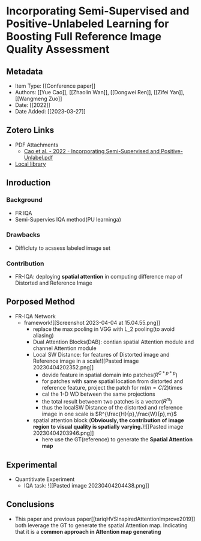 # Incorporating Semi-Supervised and Positive-Unlabeled Learning for Boosting Full Reference Image Quality Assessment
## Metadata
* Item Type: [[Conference paper]] 
* Authors: [[Yue Cao]], [[Zhaolin Wan]], [[Dongwei Ren]], [[Zifei Yan]], [[Wangmeng Zuo]] 
* Date: [[2022]] 
* Date Added: [[2023-03-27]] 
## Zotero Links
* PDF Attachments
	- [Cao et al. - 2022 - Incorporating Semi-Supervised and Positive-Unlabel.pdf](zotero://open-pdf/library/items/N8692B3M)
* [Local library](zotero://select/items/1_B53SVRMR) 
## Inroduction
### Background
- FR IQA
- Semi-Supervies IQA method(PU learninga)
### Drawbacks
- Difficluty to acssess labeled image set
### Contribution
- FR-IQA: deploying **spatial attention** in computing difference map of Distorted and Reference Image
## Porposed Method
- FR-IQA Network
	- framework![[Screenshot 2023-04-04 at 15.04.55.png]]
		- replace the max pooling in VGG with L_2 pooling(to avoid aliasing)
		- Dual Attention Blocks(DAB): contian spatial Attention module and channel Attention module
		- Local SW Distance: for features of Distorted image and Reference image in a scale![[Pasted image 20230404202352.png]]
			- devide feature in spatial domain into patches($R^{C*p*p}$)
			- for patches with same spatial location from distorted and reference feature, project the patch for m($m=C/2$)times
			- cal the 1-D WD between the same projections
			- the total result betweem two patches is a vector($R^m$)
			- thus the localSW Distance of the distorted and reference image in one scale is $R^{\frac{H}{p},\frac{W}{p},m}$
		- spatial attention block (**Obviously, the contribution of image region to visual quality is spatially varying.**)![[Pasted image 20230404203946.png]]
			- here use the GT(reference) to generate the **Spatial Attention map**
## Experimental
- Quantitivate Experiment
	- IQA task: ![[Pasted image 20230404204438.png]]
## Conclusions
- This paper and previous paper[[tariqHVSInspiredAttentionImprove2019]] both leverage the GT to generate the spatial Attention map. Indicating that it is a **common approach in Attention map generating**